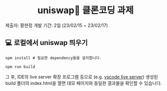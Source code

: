 <div align="center">
  <h1>uniswap👋 클론코딩 과제</h1>
</div>

제출자: 황현정
개발 기간: 2일 (23/02/15 ~ 23/02/17)


## 💻 로컬에서 uniswap 띄우기

```shell
npm install # 필요한 dependency들을 설치합니다.

npm run build
```

그 후, IDE의 live server 확장 프로그램 등으로 (e.g. [vscode live server](https://marketplace.visualstudio.com/items?itemName=ritwickdey.LiveServer)) 생성된 build 폴더의 index.html을 열면 데모 페이지와 동일한 결과물을 확인할 수 있습니다.


